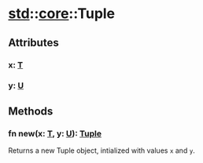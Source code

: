 # [std](/libs/std/)::[core](/libs/std/core/)::Tuple

## Attributes

### x:&nbsp;[T](/libs/std/core/type.T.md)

### y:&nbsp;[U](/libs/std/core/type.U.md)

## Methods
### fn new(x:&nbsp;[T](/libs/std/core/type.T.md), y:&nbsp;[U](/libs/std/core/type.U.md)):&nbsp;[Tuple](/libs/std/core/type.Tuple.md)<Badge text="native" /><Badge text="static" />

Returns a new Tuple object, intialized with values `x` and `y`.
